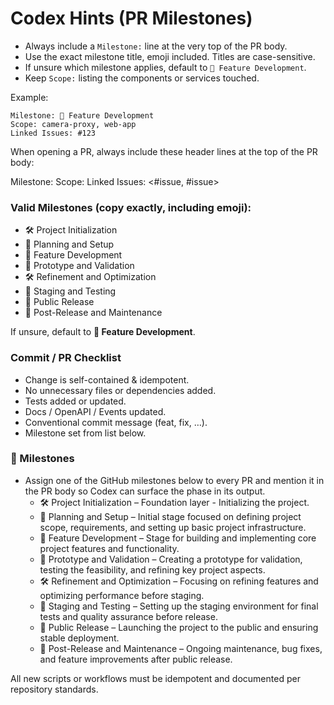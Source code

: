 # Codex Hints (PR Milestones)

- Always include a `Milestone:` line at the very top of the PR body.
- Use the exact milestone title, emoji included. Titles are case-sensitive.
- If unsure which milestone applies, default to `🧬 Feature Development`.
- Keep `Scope:` listing the components or services touched.

Example:
```
Milestone: 🧬 Feature Development
Scope: camera-proxy, web-app
Linked Issues: #123
```

When opening a PR, always include these header lines at the top of the PR body:

Milestone: <EXACT TITLE FROM MILESTONES LIST>
Scope: <comma-separated components>
Linked Issues: <#issue, #issue>

### Valid Milestones (copy **exactly**, including emoji):
- 🛠️ Project Initialization
- 🧪 Planning and Setup
- 🧬 Feature Development
- 🎯 Prototype and Validation
- 🛠️ Refinement and Optimization
- 🧪 Staging and Testing
- 🎉 Public Release
- 🎯 Post-Release and Maintenance

If unsure, default to **🧬 Feature Development**.

### Commit / PR Checklist
- Change is self-contained & idempotent.
- No unnecessary files or dependencies added.
- Tests added or updated.
- Docs / OpenAPI / Events updated.
- Conventional commit message (feat, fix, …).
- Milestone set from list below.

### 📆 Milestones
- Assign one of the GitHub milestones below to every PR and mention it in the PR body so Codex can surface the phase in its output.
    - 🛠️ Project Initialization – Foundation layer - Initializing the project.
    - 🧪 Planning and Setup – Initial stage focused on defining project scope, requirements, and setting up basic project infrastructure.
    - 🧬 Feature Development – Stage for building and implementing core project features and functionality.
    - 🎯 Prototype and Validation – Creating a prototype for validation, testing the feasibility, and refining key project aspects.
    - 🛠️ Refinement and Optimization – Focusing on refining features and optimizing performance before staging.
    - 🧪 Staging and Testing – Setting up the staging environment for final tests and quality assurance before release.
    - 🎉 Public Release – Launching the project to the public and ensuring stable deployment.
    - 🎯 Post-Release and Maintenance – Ongoing maintenance, bug fixes, and feature improvements after public release.


All new scripts or workflows must be idempotent and documented per repository standards.